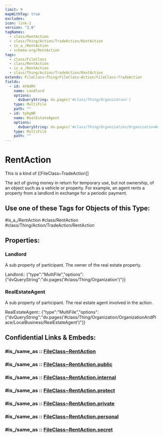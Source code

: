 ```yaml
---
limit: 9
mapWithTag: true
excludes: 
icon: link-2
version: "2.0"
tagNames:
  - class/RentAction
  - class/Thing/Action/TradeAction/RentAction
  - is_a_/RentAction
  - schema-org/RentAction
tags:
  - class/FileClass
  - class/RentAction
  - is_a_/RentAction
  - class/Thing/Action/TradeAction/RentAction
extends: FileClass~Thing/FileClass~Action/FileClass~TradeAction
fields:
  - id: kh9dRV
    name: Landlord
    options:
      dvQueryString: dv.pages('#class/Thing/Organization')
    type: MultiFile
    path: ""
  - id: tphgNR
    name: RealEstateAgent
    options:
      dvQueryString: dv.pages('#class/Thing/Organization/OrganizationAndPlace/LocalBusiness/RealEstateAgent')
    type: MultiFile
    path: ""
---
```


# RentAction
This is a kind of [[FileClass~TradeAction]]

The act of giving money in return for temporary use, but not ownership, of an object such as a vehicle or property. For example, an agent rents a property from a landlord in exchange for a periodic payment.


## Use one of these Tags for Objects of this Type:

#is_a_/RentAction
#class/RentAction
#class/Thing/Action/TradeAction/RentAction

## Properties:

### Landlord
A sub property of participant. The owner of the real estate property.

Landlord:: {"type":"MultiFile","options":{"dvQueryString":"dv.pages('#class/Thing/Organization')"}}

### RealEstateAgent
A sub property of participant. The real estate agent involved in the action.

RealEstateAgent:: {"type":"MultiFile","options":{"dvQueryString":"dv.pages('#class/Thing/Organization/OrganizationAndPlace/LocalBusiness/RealEstateAgent')"}}


## Confidential Links & Embeds: 

### #is_/same_as :: [FileClass~RentAction](/_Standards/fileClass/FileClass~Thing/FileClass~Action/FileClass~TradeAction/FileClass~RentAction.md) 

### #is_/same_as :: [FileClass~RentAction.public](/_public/fileClass/FileClass~Thing/FileClass~Action/FileClass~TradeAction/FileClass~RentAction.public.md) 

### #is_/same_as :: [FileClass~RentAction.internal](/_internal/fileClass/FileClass~Thing/FileClass~Action/FileClass~TradeAction/FileClass~RentAction.internal.md) 

### #is_/same_as :: [FileClass~RentAction.protect](/_protect/fileClass/FileClass~Thing/FileClass~Action/FileClass~TradeAction/FileClass~RentAction.protect.md) 

### #is_/same_as :: [FileClass~RentAction.private](/_private/fileClass/FileClass~Thing/FileClass~Action/FileClass~TradeAction/FileClass~RentAction.private.md) 

### #is_/same_as :: [FileClass~RentAction.personal](/_personal/fileClass/FileClass~Thing/FileClass~Action/FileClass~TradeAction/FileClass~RentAction.personal.md) 

### #is_/same_as :: [FileClass~RentAction.secret](/_secret/fileClass/FileClass~Thing/FileClass~Action/FileClass~TradeAction/FileClass~RentAction.secret.md)

